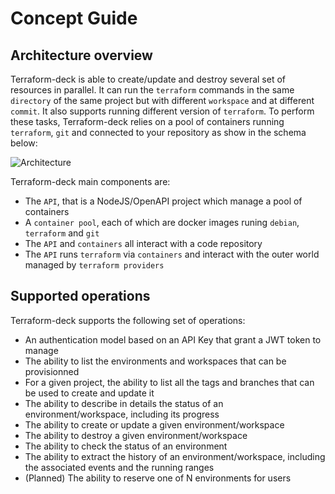 # Concept Guide

## Architecture overview

Terraform-deck is able to create/update and destroy several set of 
resources in parallel. It can run the `terraform` commands in the same
`directory` of the same project but with different `workspace` and at
different `commit`. It also supports running different version of
`terraform`. To perform these tasks, Terraform-deck relies on a pool
of containers running `terraform`, `git` and connected to your
repository as show in the schema below:

![Architecture](https://github.com/gregoryguillou/terraform-deck/blob/master/docs/img/architecture.png)

Terraform-deck main components are:

- The `API`, that is a NodeJS/OpenAPI project which manage a pool of containers
- A `container pool`, each of which are docker images runing `debian`, `terraform` and `git`
- The `API` and `containers` all interact with a code repository
- The `API` runs `terraform` via `containers` and interact with the outer world managed by `terraform providers`

## Supported operations

Terraform-deck supports the following set of operations:

- An authentication model based on an API Key that grant a JWT token to manage
- The ability to list the environments and workspaces that can be provisionned
- For a given project, the ability to list all the tags and branches that can be used to create and update it
- The ability to describe in details the status of an environment/workspace, including its progress
- The ability to create or update a given environment/workspace
- The ability to destroy a given environment/workspace
- The ability to check the status of an environment
- The ability to extract the history of an environment/workspace, including the associated events and the running ranges
- (Planned) The ability to reserve one of N environments for users
